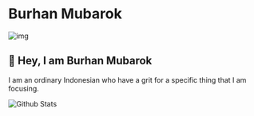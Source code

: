 # Burhan Mubarok

![img](https://storage.googleapis.com/burubur/static/undraw_working_from_anywhere_ub67.svg)

## 👋 Hey, I am Burhan Mubarok

I am an ordinary Indonesian who have a grit for a specific thing that I am focusing.

![Github Stats](https://github-readme-stats.vercel.app/api?username=burubur&show_icons=true)

